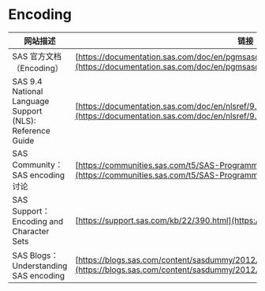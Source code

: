 # Encoding

| 网站描述                                                 | 链接                                                                                                                                                             |
| -------------------------------------------------------- | ---------------------------------------------------------------------------------------------------------------------------------------------------------------- |
| SAS 官方文档（Encoding）                                 | [https://documentation.sas.com/doc/en/pgmsascdc/v_037/engxml/n1v1k2v1w1v1n1.htm](https://documentation.sas.com/doc/en/pgmsascdc/v_037/engxml/n1v1k2v1w1v1n1.htm) |
| SAS 9.4 National Language Support (NLS): Reference Guide | [https://documentation.sas.com/doc/en/nlsref/9.4/n1v1k2v1w1v1n1.htm](https://documentation.sas.com/doc/en/nlsref/9.4/n1v1k2v1w1v1n1.htm)                         |
| SAS Community：SAS encoding 讨论                         | [https://communities.sas.com/t5/SAS-Programming/Encoding-in-SAS/td-p/276326](https://communities.sas.com/t5/SAS-Programming/Encoding-in-SAS/td-p/276326)         |
| SAS Support：Encoding and Character Sets                 | [https://support.sas.com/kb/22/390.html](https://support.sas.com/kb/22/390.html)                                                                                 |
| SAS Blogs：Understanding SAS encoding                    | [https://blogs.sas.com/content/sasdummy/2012/10/10/encoding-in-sas/](https://blogs.sas.com/content/sasdummy/2012/10/10/encoding-in-sas/)                         |

